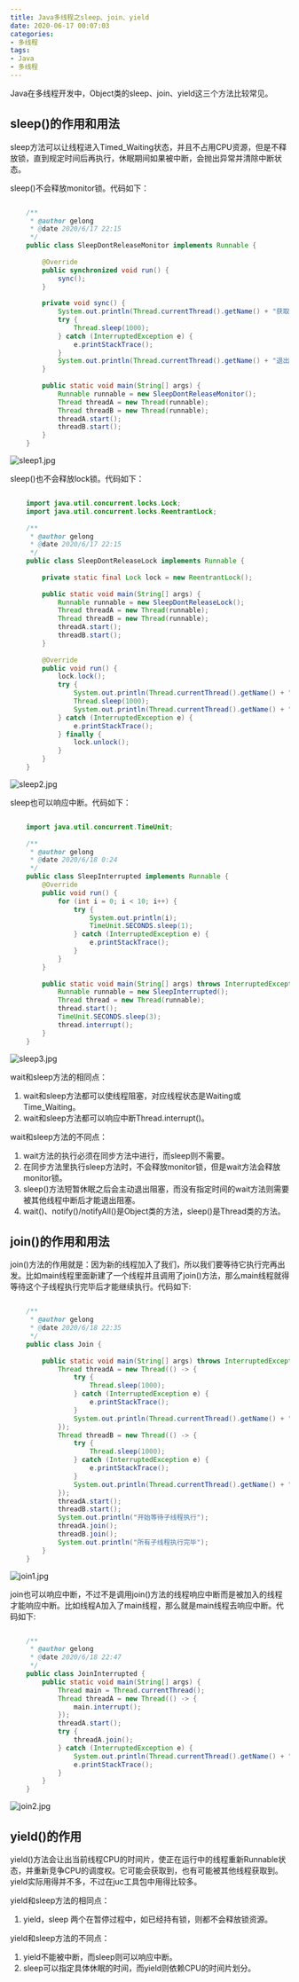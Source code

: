 ```yaml
---
title: Java多线程之sleep、join、yield
date: 2020-06-17 00:07:03
categories:
- 多线程
tags:
- Java
- 多线程
---
```

Java在多线程开发中，Object类的sleep、join、yield这三个方法比较常见。

<!-- more -->

## sleep()的作用和用法

sleep方法可以让线程进入Timed_Waiting状态，并且不占用CPU资源，但是不释放锁，直到规定时间后再执行，休眠期间如果被中断，会抛出异常并清除中断状态。

sleep()不会释放monitor锁。代码如下：

```java

	/**
	 * @author gelong
	 * @date 2020/6/17 22:15
	 */
	public class SleepDontReleaseMonitor implements Runnable {
	
	    @Override
	    public synchronized void run() {
	        sync();
	    }
	
	    private void sync() {
	        System.out.println(Thread.currentThread().getName() + "获取了锁");
	        try {
	            Thread.sleep(1000);
	        } catch (InterruptedException e) {
	            e.printStackTrace();
	        }
	        System.out.println(Thread.currentThread().getName() + "退出同步代码块");
	    }
	
	    public static void main(String[] args) {
	        Runnable runnable = new SleepDontReleaseMonitor();
	        Thread threadA = new Thread(runnable);
	        Thread threadB = new Thread(runnable);
	        threadA.start();
	        threadB.start();
	    }
	}
```

![sleep1.jpg](http://ww1.sinaimg.cn/large/b1bbb565gy1gfvpo6e392j20ht06u3yt.jpg)

sleep()也不会释放lock锁。代码如下：

```java

	import java.util.concurrent.locks.Lock;
	import java.util.concurrent.locks.ReentrantLock;
	
	/**
	 * @author gelong
	 * @date 2020/6/17 22:15
	 */
	public class SleepDontReleaseLock implements Runnable {
	
	    private static final Lock lock = new ReentrantLock();
	
	    public static void main(String[] args) {
	        Runnable runnable = new SleepDontReleaseLock();
	        Thread threadA = new Thread(runnable);
	        Thread threadB = new Thread(runnable);
	        threadA.start();
	        threadB.start();
	    }
	
	    @Override
	    public void run() {
	        lock.lock();
	        try {
	            System.out.println(Thread.currentThread().getName() + "获取了锁");
	            Thread.sleep(1000);
	            System.out.println(Thread.currentThread().getName() + "已经苏醒");
	        } catch (InterruptedException e) {
	            e.printStackTrace();
	        } finally {
	            lock.unlock();
	        }
	    }
	}
```

![sleep2.jpg](http://ww1.sinaimg.cn/large/b1bbb565gy1gfvqh9sk72j20he07ujrp.jpg)

sleep也可以响应中断。代码如下：

```java

	import java.util.concurrent.TimeUnit;
	
	/**
	 * @author gelong
	 * @date 2020/6/18 0:24
	 */
	public class SleepInterrupted implements Runnable {
	    @Override
	    public void run() {
	        for (int i = 0; i < 10; i++) {
	            try {
	                System.out.println(i);
	                TimeUnit.SECONDS.sleep(1);
	            } catch (InterruptedException e) {
	                e.printStackTrace();
	            }
	        }
	    }
	
	    public static void main(String[] args) throws InterruptedException {
	        Runnable runnable = new SleepInterrupted();
	        Thread thread = new Thread(runnable);
	        thread.start();
	        TimeUnit.SECONDS.sleep(3);
	        thread.interrupt();
	    }
	}
```

![sleep3.jpg](http://ww1.sinaimg.cn/large/b1bbb565gy1gfvr9393faj21090ay758.jpg)

wait和sleep方法的相同点：

1. wait和sleep方法都可以使线程阻塞，对应线程状态是Waiting或Time_Waiting。
2. wait和sleep方法都可以响应中断Thread.interrupt()。


wait和sleep方法的不同点：

1. wait方法的执行必须在同步方法中进行，而sleep则不需要。
2. 在同步方法里执行sleep方法时，不会释放monitor锁，但是wait方法会释放monitor锁。
3. sleep()方法短暂休眠之后会主动退出阻塞，而没有指定时间的wait方法则需要被其他线程中断后才能退出阻塞。
4. wait()、notify()/notifyAll()是Object类的方法，sleep()是Thread类的方法。

## join()的作用和用法

join()方法的作用就是：因为新的线程加入了我们，所以我们要等待它执行完再出发。比如main线程里面新建了一个线程并且调用了join()方法，那么main线程就得等待这个子线程执行完毕后才能继续执行。代码如下:

```java

	/**
	 * @author gelong
	 * @date 2020/6/18 22:35
	 */
	public class Join {
	
	    public static void main(String[] args) throws InterruptedException {
	        Thread threadA = new Thread(() -> {
	            try {
	                Thread.sleep(1000);
	            } catch (InterruptedException e) {
	                e.printStackTrace();
	            }
	            System.out.println(Thread.currentThread().getName() + "执行完毕");
	        });
	        Thread threadB = new Thread(() -> {
	            try {
	                Thread.sleep(1000);
	            } catch (InterruptedException e) {
	                e.printStackTrace();
	            }
	            System.out.println(Thread.currentThread().getName() + "执行完毕");
	        });
	        threadA.start();
	        threadB.start();
	        System.out.println("开始等待子线程执行");
	        threadA.join();
	        threadB.join();
	        System.out.println("所有子线程执行完毕");
	    }
	}
```

![join1.jpg](http://ww1.sinaimg.cn/large/b1bbb565gy1gfwupkh5aqj20hs08sdg5.jpg)

join也可以响应中断，不过不是调用join()方法的线程响应中断而是被加入的线程才能响应中断。比如线程A加入了main线程，那么就是main线程去响应中断。代码如下:

```java

	/**
	 * @author gelong
	 * @date 2020/6/18 22:47
	 */
	public class JoinInterrupted {
	    public static void main(String[] args) {
	        Thread main = Thread.currentThread();
	        Thread threadA = new Thread(() -> {
	            main.interrupt();
	        });
	        threadA.start();
	        try {
	            threadA.join();
	        } catch (InterruptedException e) {
	            System.out.println(Thread.currentThread().getName() + "响应了中断");
	            e.printStackTrace();
	        }
	    }
	}
```

![join2.jpg](http://ww1.sinaimg.cn/large/b1bbb565gy1gfwuqy6gszj20zd0a1t9o.jpg)


## yield()的作用

yield()方法会让出当前线程CPU的时间片，使正在运行中的线程重新Runnable状态，并重新竞争CPU的调度权。它可能会获取到，也有可能被其他线程获取到。yield实际用得并不多，不过在juc工具包中用得比较多。

yield和sleep方法的相同点：

1. yield，sleep 两个在暂停过程中，如已经持有锁，则都不会释放锁资源。 

yield和sleep方法的不同点：

1. yield不能被中断，而sleep则可以响应中断。
2. sleep可以指定具体休眠的时间，而yield则依赖CPU的时间片划分。